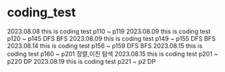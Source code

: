 # coding_test

2023.08.08 this is coding test p110 ~ p119
2023.08.09 this is coding test p120 ~ p145    DFS BFS
2023.08.09 this is coding test p149 ~ p155    DFS BFS
2023.08.14 this is coding test p156 ~ p159    DFS BFS
2023.08.15 this is coding test p160 ~ p201    정렬,이진 탐색
2023.08.15 this is coding test p201 ~ p220    DP
2023.08.19 this is coding test p221 ~ p2    DP